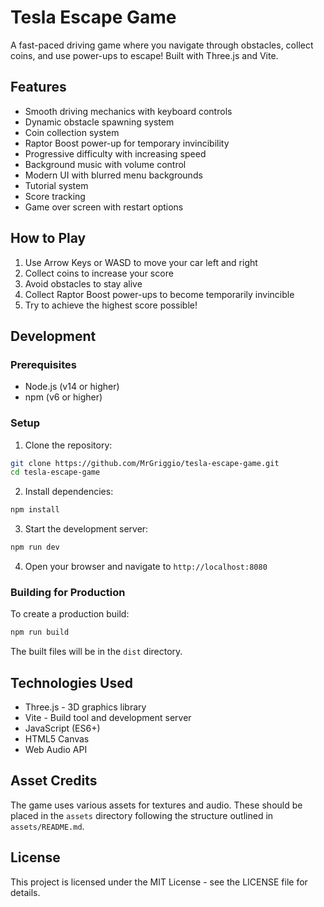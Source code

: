 # Tesla Escape Game

A fast-paced driving game where you navigate through obstacles, collect coins, and use power-ups to escape! Built with Three.js and Vite.

## Features

- Smooth driving mechanics with keyboard controls
- Dynamic obstacle spawning system
- Coin collection system
- Raptor Boost power-up for temporary invincibility
- Progressive difficulty with increasing speed
- Background music with volume control
- Modern UI with blurred menu backgrounds
- Tutorial system
- Score tracking
- Game over screen with restart options

## How to Play

1. Use Arrow Keys or WASD to move your car left and right
2. Collect coins to increase your score
3. Avoid obstacles to stay alive
4. Collect Raptor Boost power-ups to become temporarily invincible
5. Try to achieve the highest score possible!

## Development

### Prerequisites

- Node.js (v14 or higher)
- npm (v6 or higher)

### Setup

1. Clone the repository:
```bash
git clone https://github.com/MrGriggio/tesla-escape-game.git
cd tesla-escape-game
```

2. Install dependencies:
```bash
npm install
```

3. Start the development server:
```bash
npm run dev
```

4. Open your browser and navigate to `http://localhost:8080`

### Building for Production

To create a production build:

```bash
npm run build
```

The built files will be in the `dist` directory.

## Technologies Used

- Three.js - 3D graphics library
- Vite - Build tool and development server
- JavaScript (ES6+)
- HTML5 Canvas
- Web Audio API

## Asset Credits

The game uses various assets for textures and audio. These should be placed in the `assets` directory following the structure outlined in `assets/README.md`.

## License

This project is licensed under the MIT License - see the LICENSE file for details.